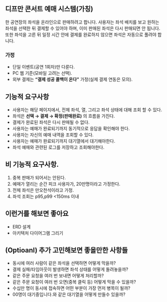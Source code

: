 
## 디프만 콘서트 예매 시스템(가칭)

한 공연장의 좌석을 온라인으로 판매하려고 합니다.
사용자는 좌석 배치를 보고 원하는 좌석을 선택한 뒤 결제할 수 있어야 하며, 이미 판매된 좌석은 다시 판매되면 안 됩니다.
또한 좌석을 고른 뒤 일정 시간 안에 결제를 완료하지 않으면 좌석은 자동으로 풀려야 합니다.

### 가정

- 단일 이벤트(공연 1회차)만 다룬다.
- PC 웹 기준(모바일 고려는 선택).
- 외부 결제는 **“결제 성공 콜백이 온다”** 가정(실제 결제 연동은 모의).

## 기능적 요구사항

- 사용자는 해당 페이지에서, 전체 좌석, 열, 그리고 좌석 상태에 대해 조회 할 수 있다.
- 좌석은 **선택 → 결제 → 확정(판매완료)** 의 흐름을 가진다.
- 결제가 완료된 좌석은 다시 판매될 수 없다.
- 사용자는 예매가 완료되기까지 동기적으로 응답을 확인해야 한다.
- 사용자는 자신의 예매 내역을 조회할 수 있다.
- 사용자는 예매가 완료되기까지 대기열에서 대기해야한다.
- 좌석 예매와 관련된 로그를 저장하고 조회해야한다.

## 비 기능적 요구사항.

1. 중복 판매가 되어서는 안된다.
2. 예매가 열리는 순간 피크 사용자가, 20만명이라고 가정한다.
3. 전체 좌석은 만오천석이라고 가정.
4. 좌석 조회는 p95,p99 <150ms 이내

## 이런거를 해보면 좋아요

- ERD 설계
- 아키텍처 다이어그램 그리기

## (Optioanl) 추가 고민해보면 좋을만한 사항들

- 동시에 여러 사람이 같은 좌석을 선택하면 어떻게 막을까?
- 결제 실패/타임아웃이 발생하면 좌석 상태를 어떻게 돌려놓을까?
- 같은 주문 요청을 여러 번 보내면 어떻게 처리할까?
- 같은 주문 요청이 여러 번 오면(중복 클릭 등) 어떻게 막을 수 있을까?
- 수십만 명이 동시에 접속하면 어떤 부분이 가장 먼저 병목이 될까?
- 00명이 대기중입니다.와 같은 대기열을 어떻게 만들수 있을까?
